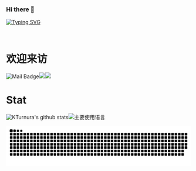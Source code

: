 ### Hi there 👋

[![Typing SVG](https://readme-typing-svg.herokuapp.com?font=Fira+Code&pause=1000&random=false&width=435&lines=%E9%81%87%E4%BA%8B%E4%B8%8D%E5%86%B3%EF%BC%8C%E5%8F%AF%E9%97%AE%E6%98%A5%E9%A3%8E%EF%BC%8C%E6%98%A5%E9%A3%8E%E4%B8%8D%E8%AF%AD%EF%BC%8C%E6%97%A2%E9%9A%8F%E6%9C%AC%E5%BF%83%E3%80%82)](https://git.io/typing-svg)

<img src="https://camo.githubusercontent.com/82291b0fe831bfc6781e07fc5090cbd0a8b912bb8b8d4fec0696c881834f81ac/68747470733a2f2f70726f626f742e6d656469612f394575424971676170492e676966"
width="800"  height="3">

# 欢迎来访

![Mail Badge](https://img.shields.io/badge/-kturnura@gmail.com-c14438?style=flat&logo=Gmail&logoColor=white&link=mailto:kturnura@gmail.com)![](https://img.shields.io/github/stars/kturnura?color=fefb7b&logo=Undertale)![](https://img.shields.io/github/followers/kturnura?color=27da6b&logo=Handshake)



# Stat

![KTurnura's github stats](https://github-readme-stats.vercel.app/api?username=KTurnura&hide_title=false&hide_border=true&show_icons=true&include_all_commits=true&line_height=20&bg_color=0,EC6C6C,FFD479,FFFC79,73FA79&theme=graywhite&locale=cn)![主要使用语言](https://github-readme-stats.vercel.app/api/top-langs/?username=Kturnura&hide_title=false&hide_border=true&layout=compact&bg_color=0,73FA79,73FDFF,D783FF&theme=graywhite&locale=cn)

![](https://raw.githubusercontent.com/KTurnura/KTurnura/ac1f5693b7bd92555d58e987605a26e6ae9a56d9/github-contribution-grid-snake.svg)











​              
